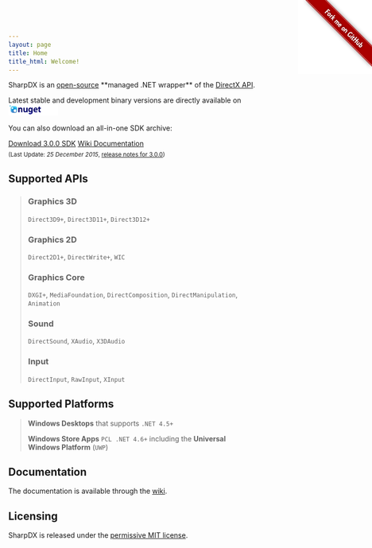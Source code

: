 ```yaml
---
layout: page
title: Home
title_html: Welcome!
---
```


<a href="https://github.com/sharpdx/SharpDX">
<img src="/images/forkgithub.png" style="position: absolute; top: 0; right: 0; border: 0; padding: 0; margin: 0; box-shadow: none;"></a>
SharpDX is an <a href="https://github.com/sharpdx/SharpDX" target="_blank">open-source</a> **managed .NET wrapper** of the <a href="https://msdn.microsoft.com/en-us/library/windows/desktop/ee663274%28v=vs.85%29.aspx" target="_blank">DirectX API</a>.

Latest stable and development binary versions are directly available on <a href="https://www.nuget.org"><img src="https://raw.githubusercontent.com/NuGet/NuGetGallery/master/src/NuGetGallery/Content/Logos/nugetlogo.png" style="display: inline; width: 100px"></a>

You can also download an all-in-one SDK archive:

<a class="btn btn-lg btn-success" href="https://github.com/sharpdx/SharpDX/releases/download/v3.0.0/SharpDX-SDK-3.0.0.exe">Download 3.0.0 SDK</a>&nbsp;<a class="btn btn-lg btn-primary" href="/wiki">Wiki Documentation</a><br/><sub>(Last Update: *25 December 2015*, <a href="https://github.com/sharpdx/SharpDX/releases/tag/v3.0.0" target="_blank">release notes for 3.0.0</a>)</sub>

## Supported APIs

> ### Graphics 3D
> 
> `Direct3D9+`, `Direct3D11+`, `Direct3D12+`
> 
> ### Graphics 2D
> 
> `Direct2D1+`, `DirectWrite+`, `WIC`
> 
> ### Graphics Core
> 
> `DXGI+`, `MediaFoundation`, `DirectComposition`, `DirectManipulation`, `Animation`
> 
> ### Sound
> 
> `DirectSound`, `XAudio`, `X3DAudio`
> 
> ### Input
> 
> `DirectInput`, `RawInput`, `XInput`

## Supported Platforms

> **Windows Desktops** that supports `.NET 4.5+`
>  
> **Windows Store Apps** `PCL .NET 4.6+` including the **Universal Windows Platform** (`UWP`) 

## Documentation

The documentation is available through the [wiki](/wiki).

## Licensing

SharpDX is released under the [permissive MIT license](https://github.com/sharpdx/SharpDX/blob/master/License.txt).

